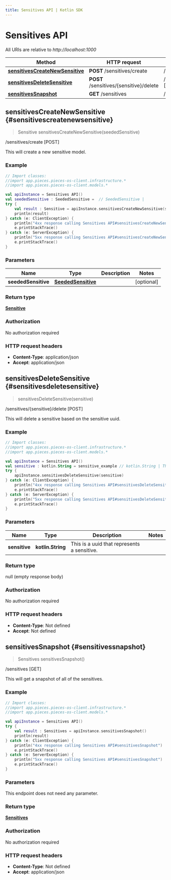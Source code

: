 ```yaml
---
title: Sensitives API | Kotlin SDK
---
```


# Sensitives API

All URIs are relative to *http://localhost:1000*

Method | HTTP request | Description
------------- | ------------- | -------------
[**sensitivesCreateNewSensitive**](#sensitivescreatenewsensitive) | **POST** /sensitives/create | /sensitives/create [POST]
[**sensitivesDeleteSensitive**](#sensitivesdeletesensitive) | **POST** /sensitives/\{sensitive\}/delete | /sensitives/\{sensitive\}/delete [POST]
[**sensitivesSnapshot**](#sensitivessnapshot) | **GET** /sensitives | /sensitives [GET]


## **sensitivesCreateNewSensitive** {#sensitivescreatenewsensitive}
> Sensitive sensitivesCreateNewSensitive(seededSensitive)

/sensitives/create [POST]

This will create a new sensitive model.

### Example
```kotlin
// Import classes:
//import app.pieces.pieces-os-client.infrastructure.*
//import app.pieces.pieces-os-client.models.*

val apiInstance = Sensitives API()
val seededSensitive : SeededSensitive =  // SeededSensitive | 
try {
    val result : Sensitive = apiInstance.sensitivesCreateNewSensitive(seededSensitive)
    println(result)
} catch (e: ClientException) {
    println("4xx response calling Sensitives API#sensitivesCreateNewSensitive")
    e.printStackTrace()
} catch (e: ServerException) {
    println("5xx response calling Sensitives API#sensitivesCreateNewSensitive")
    e.printStackTrace()
}
```

### Parameters

Name | Type | Description  | Notes
------------- | ------------- | ------------- | -------------
 **seededSensitive** | [**SeededSensitive**](../models/SeededSensitive)|  | [optional]

### Return type

[**Sensitive**](../models/Sensitive)

### Authorization

No authorization required

### HTTP request headers

 - **Content-Type**: application/json
 - **Accept**: application/json

## **sensitivesDeleteSensitive** {#sensitivesdeletesensitive}
> sensitivesDeleteSensitive(sensitive)

/sensitives/\{sensitive\}/delete [POST]

This will delete a sensitive based on the sensitive uuid.

### Example
```kotlin
// Import classes:
//import app.pieces.pieces-os-client.infrastructure.*
//import app.pieces.pieces-os-client.models.*

val apiInstance = Sensitives API()
val sensitive : kotlin.String = sensitive_example // kotlin.String | This is a uuid that represents a sensitive.
try {
    apiInstance.sensitivesDeleteSensitive(sensitive)
} catch (e: ClientException) {
    println("4xx response calling Sensitives API#sensitivesDeleteSensitive")
    e.printStackTrace()
} catch (e: ServerException) {
    println("5xx response calling Sensitives API#sensitivesDeleteSensitive")
    e.printStackTrace()
}
```

### Parameters

Name | Type | Description  | Notes
------------- | ------------- | ------------- | -------------
 **sensitive** | **kotlin.String**| This is a uuid that represents a sensitive. |

### Return type

null (empty response body)

### Authorization

No authorization required

### HTTP request headers

 - **Content-Type**: Not defined
 - **Accept**: Not defined

## **sensitivesSnapshot** {#sensitivessnapshot}
> Sensitives sensitivesSnapshot()

/sensitives [GET]

This will get a snapshot of all of the sensitives.

### Example
```kotlin
// Import classes:
//import app.pieces.pieces-os-client.infrastructure.*
//import app.pieces.pieces-os-client.models.*

val apiInstance = Sensitives API()
try {
    val result : Sensitives = apiInstance.sensitivesSnapshot()
    println(result)
} catch (e: ClientException) {
    println("4xx response calling Sensitives API#sensitivesSnapshot")
    e.printStackTrace()
} catch (e: ServerException) {
    println("5xx response calling Sensitives API#sensitivesSnapshot")
    e.printStackTrace()
}
```

### Parameters
This endpoint does not need any parameter.

### Return type

[**Sensitives**](../models/Sensitives)

### Authorization

No authorization required

### HTTP request headers

 - **Content-Type**: Not defined
 - **Accept**: application/json

